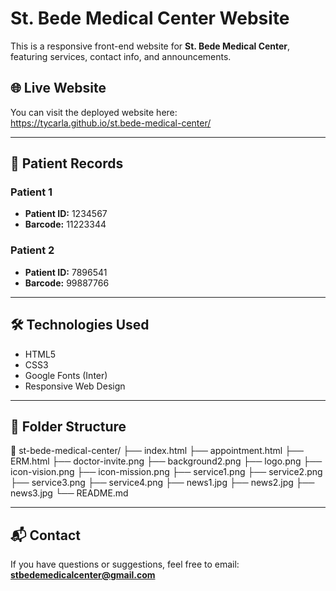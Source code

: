 # St. Bede Medical Center Website

This is a responsive front-end website for **St. Bede Medical Center**, featuring services, contact info, and announcements.

## 🌐 Live Website

You can visit the deployed website here:  
https://tycarla.github.io/st.bede-medical-center/

---

## 🧾 Patient Records

### Patient 1
- **Patient ID:** 1234567  
- **Barcode:** 11223344

### Patient 2
- **Patient ID:** 7896541  
- **Barcode:** 99887766

---

## 🛠 Technologies Used
- HTML5
- CSS3
- Google Fonts (Inter)
- Responsive Web Design

---

## 📁 Folder Structure
📁 st-bede-medical-center/
├── index.html
├── appointment.html
├── ERM.html
├── doctor-invite.png
├── background2.png
├── logo.png
├── icon-vision.png
├── icon-mission.png
├── service1.png
├── service2.png
├── service3.png
├── service4.png
├── news1.jpg
├── news2.jpg
├── news3.jpg
└── README.md


---

## 📬 Contact

If you have questions or suggestions, feel free to email:  
**stbedemedicalcenter@gmail.com**

